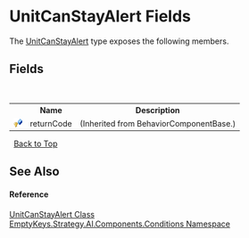 # UnitCanStayAlert Fields
 

The <a href="T_EmptyKeys_Strategy_AI_Components_Conditions_UnitCanStayAlert">UnitCanStayAlert</a> type exposes the following members.


## Fields
&nbsp;<table><tr><th></th><th>Name</th><th>Description</th></tr><tr><td>![Protected field](media/protfield.gif "Protected field")</td><td>returnCode</td><td> (Inherited from BehaviorComponentBase.)</td></tr></table>&nbsp;
<a href="#unitcanstayalert-fields">Back to Top</a>

## See Also


#### Reference
<a href="T_EmptyKeys_Strategy_AI_Components_Conditions_UnitCanStayAlert">UnitCanStayAlert Class</a><br /><a href="N_EmptyKeys_Strategy_AI_Components_Conditions">EmptyKeys.Strategy.AI.Components.Conditions Namespace</a><br />